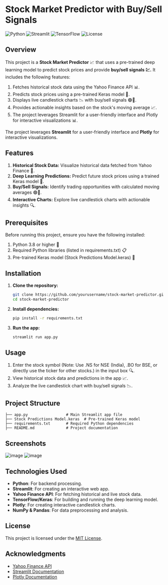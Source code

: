 # Stock Market Predictor with Buy/Sell Signals

![Python](https://img.shields.io/badge/Python-3.8%2B-blue?logo=python&logoColor=white)
![Streamlit](https://img.shields.io/badge/Streamlit-1.x-brightgreen?logo=streamlit&logoColor=white)
![TensorFlow](https://img.shields.io/badge/TensorFlow-2.x-orange?logo=tensorflow&logoColor=white)
![License](https://img.shields.io/badge/License-MIT-yellow?logo=opensourceinitiative&logoColor=white)

## Overview
This project is a **Stock Market Predictor** 📈 that uses a pre-trained deep learning model to predict stock prices and provide **buy/sell signals 💹.** It includes the following features:

1. Fetches historical stock data using the Yahoo Finance API 📊.
2. Predicts stock prices using a pre-trained Keras model 🤖.
3. Displays live candlestick charts 📉 with buy/sell signals 🟢🔴.
4. Provides actionable insights based on the stock's moving average 📈.
5. The project leverages Streamlit for a user-friendly interface and Plotly for interactive visualizations 📊.



The project leverages **Streamlit** for a user-friendly interface and **Plotly** for interactive visualizations.

## Features

1. **Historical Stock Data:** Visualize historical data fetched from Yahoo Finance 📅.
2. **Deep Learning Predictions:** Predict future stock prices using a trained Keras model 🤖.
3. **Buy/Sell Signals:** Identify trading opportunities with calculated moving averages 🟢🔴.
4. **Interactive Charts:** Explore live candlestick charts with actionable insights 🔍.

## Prerequisites

Before running this project, ensure you have the following installed:

1. Python 3.8 or higher 🐍
2. Required Python libraries (listed in requirements.txt) 📋
3. Pre-trained Keras model (Stock Predictions Model.keras) 🧠

## Installation

1. **Clone the repository:**
   ```bash
   git clone https://github.com/yourusername/stock-market-predictor.git
   cd stock-market-predictor
   ```

2. **Install dependencies:**
   ```bash
   pip install -r requirements.txt
   ```

3. **Run the app:**
   ```bash
   streamlit run app.py
   ```

## Usage

1. Enter the stock symbol (Note: Use .NS for NSE (India), .BO for BSE, or directly use the ticker for other stocks.) in the input box 🔍.
2. View historical stock data and predictions in the app 📈.
3. Analyze the live candlestick chart with buy/sell signals 📉.

## Project Structure

```
├── app.py                 # Main Streamlit app file
├── Stock Predictions Model.keras  # Pre-trained Keras model
├── requirements.txt       # Required Python dependencies
├── README.md              # Project documentation
```

## Screenshots

![image](https://github.com/user-attachments/assets/801fcd02-8283-4e44-93d9-ee7e77c927bc)
![image](https://github.com/user-attachments/assets/d93ecc86-f3b1-46e2-a356-eb7376d83264)



## Technologies Used

- **Python**: For backend processing.
- **Streamlit**: For creating an interactive web app.
- **Yahoo Finance API**: For fetching historical and live stock data.
- **TensorFlow/Keras**: For building and running the deep learning model.
- **Plotly**: For creating interactive candlestick charts.
- **NumPy & Pandas**: For data preprocessing and analysis.

## License

This project is licensed under the [MIT License](LICENSE).

## Acknowledgments

- [Yahoo Finance API](https://pypi.org/project/yfinance/)
- [Streamlit Documentation](https://docs.streamlit.io/)
- [Plotly Documentation](https://plotly.com/python/)



